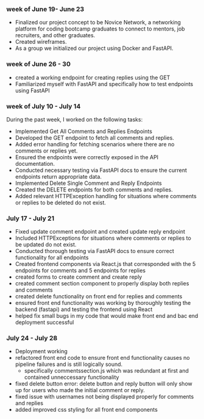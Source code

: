 ### week of June 19- June 23

- Finalized our project concept to be Novice Network, a networking platform for coding bootcamp graduates to connect to mentors, job recruiters, and other graduates.
- Created wireframes.
- As a group we initialized our project using Docker and FastAPI.

### week of June 26 - 30

- created a working endpoint for creating replies using the GET
- Familiarized myself with FastAPI and specifically how to test endpoints using FastAPI

### week of July 10 - July 14

During the past week, I worked on the following tasks:

- Implemented Get All Comments and Replies Endpoints
- Developed the GET endpoint to fetch all comments and replies.
- Added error handling for fetching scenarios where there are no comments or replies yet.
- Ensured the endpoints were correctly exposed in the API documentation.
- Conducted necessary testing via FastAPI docs to ensure the current endpoints return appropriate data.
- Implemented Delete Single Comment and Reply Endpoints
- Created the DELETE endpoints for both comments and replies.
- Added relevant HTTPException handling for situations where comments or replies to be deleted do not exist.

### July 17 - July 21

- Fixed update comment endpoint and created update reply endpoint
- Included HTTPExceptions for situations where comments or replies to be updated do not exist.
- Conducted thorough testing via FastAPI docs to ensure correct functionality for all endpoints
- Created frontend components via React.js that corresponded with the 5 endpoints for comments and 5 endpoints for replies
- created forms to create comment and create reply
- created comment section component to properly display both replies and comments
- created delete functionality on front end for replies and comments
- ensured front end functionality was working by thoroughly testing the backend (fastapi) and testing the frontend using React
- helped fix small bugs in my code that would make front end and bac end deployment successful

### July 24 - July 28

- Deployment working
- refactored front end code to ensure front end functionality causes no pipeline failures and is still logically sound.
  - specifically commentssection.js which was redundant at first and contained unneccessary functionality
- fixed delete button error: delete button and reply button will only show up for users who made the initial comment or reply.
- fixed issue with usernames not being displayed properly for comments and replies
- added improved css styling for all front end components
